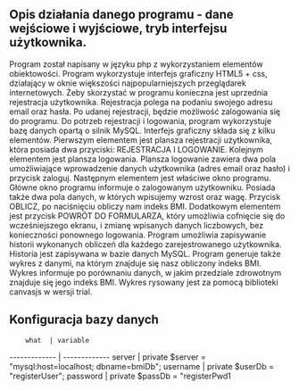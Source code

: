## Opis działania danego programu - dane wejściowe i wyjściowe, tryb interfejsu użytkownika.
Program został napisany w języku php z wykorzystaniem elementów obiektowości. Program
wykorzystuje interfejs graficzny HTML5 + css, działający w oknie większości najpopularniejszych
przeglądarek internetowych.
Żeby skorzystać w programu konieczna jest uprzednia rejestracja użytkownika. Rejestracja polega na
podaniu swojego adresu email oraz hasła. Po udanej rejestracji, będzie możliwość zalogowania się do
programu. Do potrzeb rejestracji i logowania, program wykorzystuje bazę danych opartą o silnik
MySQL.
Interfejs graficzny składa się z kilku elementów. Pierwszym elementem jest plansza rejestracji
użytkownika, która posiada dwa przyciski: REJESTRACJA I LOGOWANIE.
Kolejnym elementem jest plansza logowania. Plansza logowanie zawiera dwa pola umożliwiające
wprowadzenie danych użytkownika (adres email oraz hasło) i przycisk zaloguj.
Następnym elementem jest właściwe okno programu. Główne okno programu informuje o
zalogowanym użytkowniku. Posiada także dwa pola danych, w których wpisujemy wzrost oraz wagę.
Przycisk OBLICZ, po naciśnięciu obliczy nam indeks BMI. Dodatkowym elementem jest przycisk
POWRÓT DO FORMULARZA, który umożliwia cofnięcie się do wcześniejszego ekranu, i zmianę
wpisanych danych liczbowych, bez konieczności ponownego logowania.
Program umożliwia zapisywanie historii wykonanych obliczeń dla każdego zarejestrowanego
użytkownika. Historia jest zapisywana w bazie danych MySQL.
Program generuje także wykres z danymi, na którym znajduje się nasz obliczony indeks BMI. Wykres
informuje po porównaniu danych, w jakim przedziale zdrowotnym znajduje się jego indeks BMI.
Wykres rysowany jest za pomocą biblioteki canvasjs w wersji trial.

## Konfiguracja bazy danych 
    
   
    
    
        what  | variable
------------- | -------------
      server  | private  $server = "mysql:host=localhost; dbname=bmiDb";
    username  |  private  $userDb = "registerUser";
    password  |  private  $passDb = "registerPwd1
